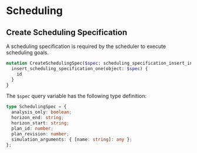 # Scheduling

## Create Scheduling Specification

A scheduling specification is required by the scheduler to execute scheduling goals.

```graphql
mutation CreateSchedulingSpec($spec: scheduling_specification_insert_input!) {
  insert_scheduling_specification_one(object: $spec) {
    id
  }
}
```

The `$spec` query variable has the following type definition:

```ts
type SchedulingSpec = {
  analysis_only: boolean;
  horizon_end: string;
  horizon_start: string;
  plan_id: number;
  plan_revision: number;
  simulation_arguments: { [name: string]: any };
};
```
